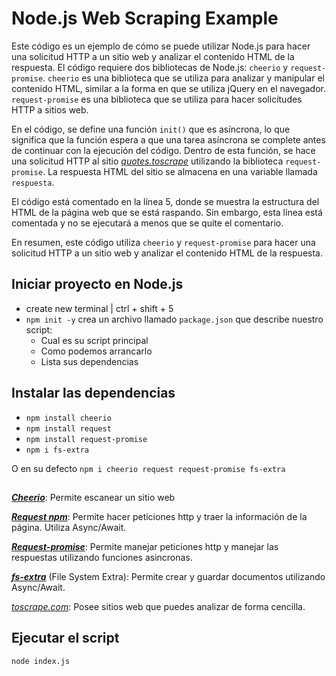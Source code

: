 # Node.js Web Scraping Example

Este código es un ejemplo de cómo se puede utilizar Node.js para hacer una solicitud HTTP a un sitio web y analizar el contenido HTML de la respuesta. El código requiere dos bibliotecas de Node.js: `cheerio` y `request-promise`. `cheerio` es una biblioteca que se utiliza para analizar y manipular el contenido HTML, similar a la forma en que se utiliza jQuery en el navegador. `request-promise` es una biblioteca que se utiliza para hacer solicitudes HTTP a sitios web.

En el código, se define una función `init()` que es asíncrona, lo que significa que la función espera a que una tarea asíncrona se complete antes de continuar con la ejecución del código. Dentro de esta función, se hace una solicitud HTTP al sitio [*quotes.toscrape*](http://quotes.toscrape.com/) utilizando la biblioteca `request-promise`. La respuesta HTML del sitio se almacena en una variable llamada `respuesta`.

El código está comentado en la línea 5, donde se muestra la estructura del HTML de la página web que se está raspando. Sin embargo, esta línea está comentada y no se ejecutará a menos que se quite el comentario.

En resumen, este código utiliza `cheerio` y `request-promise` para hacer una solicitud HTTP a un sitio web y analizar el contenido HTML de la respuesta.

## Iniciar proyecto en Node.js
- create new terminal | ctrl + shift + 5
- `npm init -y` crea un archivo llamado `package.json` que describe nuestro script:
  - Cual es su script principal
  - Como podemos arrancarlo
  - Lista sus dependencias

## Instalar las dependencias
- `npm install cheerio`
- `npm install request`
- `npm install request-promise`
- `npm i fs-extra`

O en su defecto `npm i cheerio request request-promise fs-extra`

##
[***Cheerio***](https://cheerio.js.org/docs/basics/loading): Permite escanear un sitio web
  
[***Request npm***](https://www.npmjs.com/package/request): Permite hacer peticiones http y traer la información de la página. Utiliza Async/Await.
  
[***Request-promise***](https://www.npmjs.com/package/request): Permite manejar peticiones http y manejar las respuestas utilizando funciones asincronas.
  
[***fs-extra***](https://www.npmjs.com/package/fs-extra) (File System Extra): Permite crear y guardar documentos utilizando Async/Await.

[*toscrape.com*](https://toscrape.com/): Posee sitios web que puedes analizar de forma cencilla.

## Ejecutar el script
 `node index.js`


